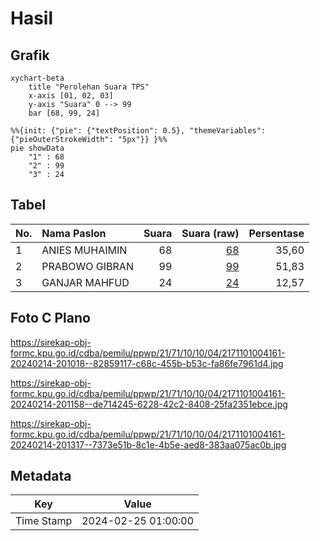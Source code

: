 # Hasil

## Grafik

```mermaid
xychart-beta
    title "Perolehan Suara TPS"
    x-axis [01, 02, 03]
    y-axis "Suara" 0 --> 99
    bar [68, 99, 24]
```

```mermaid
%%{init: {"pie": {"textPosition": 0.5}, "themeVariables": {"pieOuterStrokeWidth": "5px"}} }%%
pie showData
    "1" : 68
    "2" : 99
    "3" : 24
```

## Tabel

| No. | Nama Paslon    | Suara | Suara (raw) | Persentase |
|:--- |:-------------- | -----:| -----------:| ----------:|
| 1   | ANIES MUHAIMIN | 68    | [68][p-1]   | 35,60      |
| 2   | PRABOWO GIBRAN | 99    | [99][p-2]   | 51,83      |
| 3   | GANJAR MAHFUD  | 24    | [24][p-3]   | 12,57      |


[p-1]: https://github.com/gigit-pemilu/pemilu-2024-21-kepulauan-riau/blob/main/pilpres/hitung-suara/sub/21-kepulauan-riau/sub/71-kota-batam/sub/10-batam-kota/sub/1004-belian/sub/161-tps/sub/paslon-1.txt
[p-2]: https://github.com/gigit-pemilu/pemilu-2024-21-kepulauan-riau/blob/main/pilpres/hitung-suara/sub/21-kepulauan-riau/sub/71-kota-batam/sub/10-batam-kota/sub/1004-belian/sub/161-tps/sub/paslon-2.txt
[p-3]: https://github.com/gigit-pemilu/pemilu-2024-21-kepulauan-riau/blob/main/pilpres/hitung-suara/sub/21-kepulauan-riau/sub/71-kota-batam/sub/10-batam-kota/sub/1004-belian/sub/161-tps/sub/paslon-3.txt

## Foto C Plano

https://sirekap-obj-formc.kpu.go.id/cdba/pemilu/ppwp/21/71/10/10/04/2171101004161-20240214-201018--82859117-c68c-455b-b53c-fa86fe7961d4.jpg

https://sirekap-obj-formc.kpu.go.id/cdba/pemilu/ppwp/21/71/10/10/04/2171101004161-20240214-201158--de714245-6228-42c2-8408-25fa2351ebce.jpg

https://sirekap-obj-formc.kpu.go.id/cdba/pemilu/ppwp/21/71/10/10/04/2171101004161-20240214-201317--7373e51b-8c1e-4b5e-aed8-383aa075ac0b.jpg


## Metadata

| Key        | Value               |
| ---------- | ------------------- |
| Time Stamp | 2024-02-25 01:00:00 |



